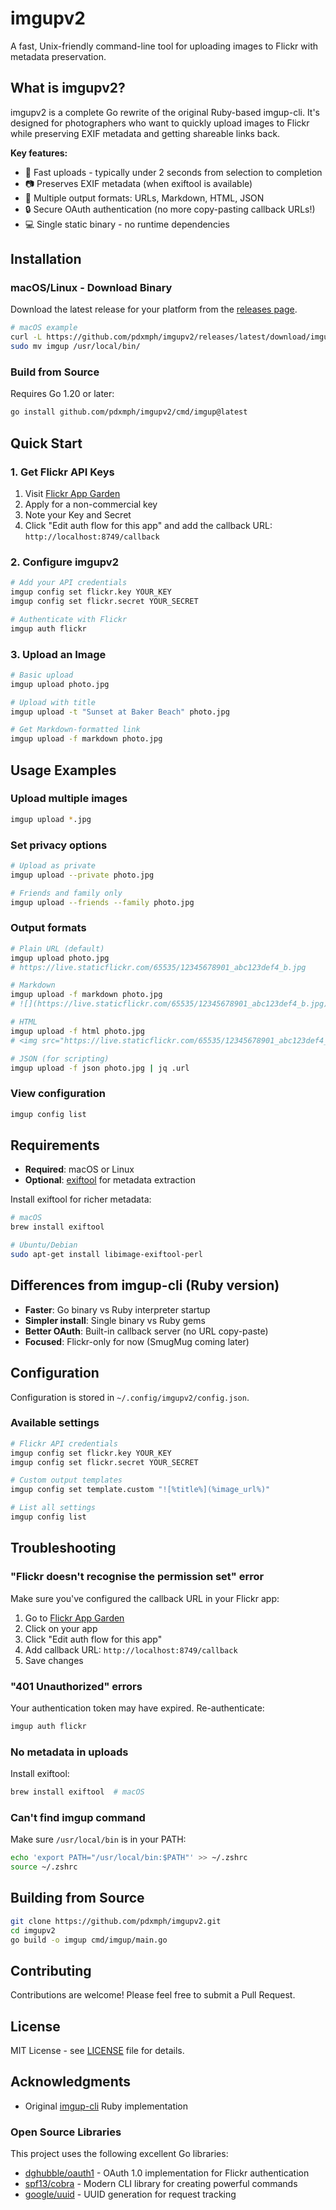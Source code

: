 # imgupv2

A fast, Unix-friendly command-line tool for uploading images to Flickr with metadata preservation.

## What is imgupv2?

imgupv2 is a complete Go rewrite of the original Ruby-based imgup-cli. It's designed for photographers who want to quickly upload images to Flickr while preserving EXIF metadata and getting shareable links back.

**Key features:**
- 🚀 Fast uploads - typically under 2 seconds from selection to completion
- 📷 Preserves EXIF metadata (when exiftool is available)
- 🔗 Multiple output formats: URLs, Markdown, HTML, JSON
- 🔒 Secure OAuth authentication (no more copy-pasting callback URLs!)
- 💻 Single static binary - no runtime dependencies

## Installation

### macOS/Linux - Download Binary

Download the latest release for your platform from the [releases page](https://github.com/pdxmph/imgupv2/releases).

```bash
# macOS example
curl -L https://github.com/pdxmph/imgupv2/releases/latest/download/imgupv2_darwin_amd64.tar.gz | tar xz
sudo mv imgup /usr/local/bin/
```

### Build from Source

Requires Go 1.20 or later:

```bash
go install github.com/pdxmph/imgupv2/cmd/imgup@latest
```

## Quick Start

### 1. Get Flickr API Keys

1. Visit [Flickr App Garden](https://www.flickr.com/services/apps/create/)
2. Apply for a non-commercial key
3. Note your Key and Secret
4. Click "Edit auth flow for this app" and add the callback URL: `http://localhost:8749/callback`

### 2. Configure imgupv2

```bash
# Add your API credentials
imgup config set flickr.key YOUR_KEY
imgup config set flickr.secret YOUR_SECRET

# Authenticate with Flickr
imgup auth flickr
```

### 3. Upload an Image

```bash
# Basic upload
imgup upload photo.jpg

# Upload with title
imgup upload -t "Sunset at Baker Beach" photo.jpg

# Get Markdown-formatted link
imgup upload -f markdown photo.jpg
```

## Usage Examples

### Upload multiple images
```bash
imgup upload *.jpg
```

### Set privacy options
```bash
# Upload as private
imgup upload --private photo.jpg

# Friends and family only
imgup upload --friends --family photo.jpg
```

### Output formats
```bash
# Plain URL (default)
imgup upload photo.jpg
# https://live.staticflickr.com/65535/12345678901_abc123def4_b.jpg

# Markdown
imgup upload -f markdown photo.jpg
# ![](https://live.staticflickr.com/65535/12345678901_abc123def4_b.jpg)

# HTML
imgup upload -f html photo.jpg
# <img src="https://live.staticflickr.com/65535/12345678901_abc123def4_b.jpg" />

# JSON (for scripting)
imgup upload -f json photo.jpg | jq .url
```

### View configuration
```bash
imgup config list
```

## Requirements

- **Required**: macOS or Linux
- **Optional**: [exiftool](https://exiftool.org/) for metadata extraction

Install exiftool for richer metadata:
```bash
# macOS
brew install exiftool

# Ubuntu/Debian
sudo apt-get install libimage-exiftool-perl
```

## Differences from imgup-cli (Ruby version)

- **Faster**: Go binary vs Ruby interpreter startup
- **Simpler install**: Single binary vs Ruby gems
- **Better OAuth**: Built-in callback server (no URL copy-paste)
- **Focused**: Flickr-only for now (SmugMug coming later)

## Configuration

Configuration is stored in `~/.config/imgupv2/config.json`.

### Available settings

```bash
# Flickr API credentials
imgup config set flickr.key YOUR_KEY
imgup config set flickr.secret YOUR_SECRET

# Custom output templates
imgup config set template.custom "![%title%](%image_url%)"

# List all settings
imgup config list
```

## Troubleshooting

### "Flickr doesn't recognise the permission set" error
Make sure you've configured the callback URL in your Flickr app:
1. Go to [Flickr App Garden](https://www.flickr.com/services/apps/)
2. Click on your app
3. Click "Edit auth flow for this app"  
4. Add callback URL: `http://localhost:8749/callback`
5. Save changes

### "401 Unauthorized" errors
Your authentication token may have expired. Re-authenticate:
```bash
imgup auth flickr
```

### No metadata in uploads
Install exiftool:
```bash
brew install exiftool  # macOS
```

### Can't find imgup command
Make sure `/usr/local/bin` is in your PATH:
```bash
echo 'export PATH="/usr/local/bin:$PATH"' >> ~/.zshrc
source ~/.zshrc
```

## Building from Source

```bash
git clone https://github.com/pdxmph/imgupv2.git
cd imgupv2
go build -o imgup cmd/imgup/main.go
```

## Contributing

Contributions are welcome! Please feel free to submit a Pull Request.

## License

MIT License - see [LICENSE](LICENSE) file for details.

## Acknowledgments

- Original [imgup-cli](https://github.com/pdxmph/imgup-cli) Ruby implementation

### Open Source Libraries

This project uses the following excellent Go libraries:

- [dghubble/oauth1](https://github.com/dghubble/oauth1) - OAuth 1.0 implementation for Flickr authentication
- [spf13/cobra](https://github.com/spf13/cobra) - Modern CLI library for creating powerful commands
- [google/uuid](https://github.com/google/uuid) - UUID generation for request tracking
